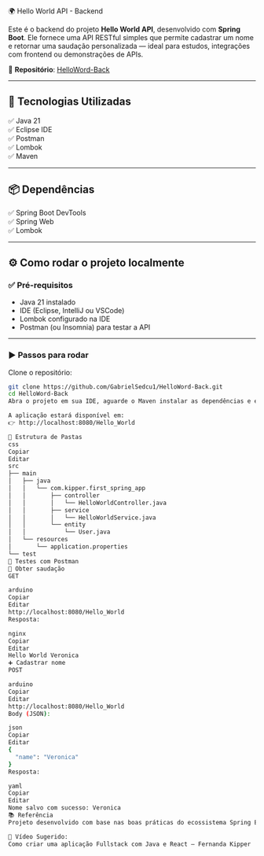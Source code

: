 🌍 Hello World API - Backend

Este é o backend do projeto **Hello World API**, desenvolvido com **Spring Boot**. Ele fornece uma API RESTful simples que permite cadastrar um nome e retornar uma saudação personalizada — ideal para estudos, integrações com frontend ou demonstrações de APIs.

🔗 **Repositório**: [HelloWord-Back](https://github.com/GabrielSedcu1/HelloWord-Back)

---

## 🚀 Tecnologias Utilizadas

✅ Java 21  
✅ Eclipse IDE  
✅ Postman  
✅ Lombok  
✅ Maven  

---

## 📦 Dependências

✅ Spring Boot DevTools  
✅ Spring Web  
✅ Lombok  

---

## ⚙️ Como rodar o projeto localmente

### ✅ Pré-requisitos

- Java 21 instalado  
- IDE (Eclipse, IntelliJ ou VSCode)  
- Lombok configurado na IDE  
- Postman (ou Insomnia) para testar a API  

---

### ▶️ Passos para rodar

Clone o repositório:

```bash
git clone https://github.com/GabrielSedcu1/HelloWord-Back.git
cd HelloWord-Back
Abra o projeto em sua IDE, aguarde o Maven instalar as dependências e execute a classe HelloWorldApplication.

A aplicação estará disponível em:
👉 http://localhost:8080/Hello_World

📁 Estrutura de Pastas
css
Copiar
Editar
src
├── main
│   ├── java
│   │   └── com.kipper.first_spring_app
│   │       ├── controller
│   │       │   └── HelloWorldController.java
│   │       ├── service
│   │       │   └── HelloWorldService.java
│   │       └── entity
│   │           └── User.java
│   └── resources
│       └── application.properties
└── test
🧪 Testes com Postman
📌 Obter saudação
GET

arduino
Copiar
Editar
http://localhost:8080/Hello_World
Resposta:

nginx
Copiar
Editar
Hello World Veronica
➕ Cadastrar nome
POST

arduino
Copiar
Editar
http://localhost:8080/Hello_World
Body (JSON):

json
Copiar
Editar
{
  "name": "Veronica"
}
Resposta:

yaml
Copiar
Editar
Nome salvo com sucesso: Veronica
📚 Referência
Projeto desenvolvido com base nas boas práticas do ecossistema Spring Boot, ideal para aprendizado, integração com frontend e APIs simples.

🎥 Vídeo Sugerido:
Como criar uma aplicação Fullstack com Java e React – Fernanda Kipper

